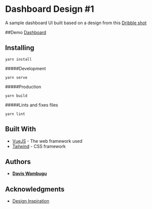 # Dashboard Design #1

A sample dashboard UI built based on a design from this [Dribble shot](https://dribbble.com/shots/6767474-Sprint-Report-Dashboard?utm_source=Clipboard_Shot&utm_campaign=staromlynski&utm_content=Sprint%20Report%20Dashboard&utm_medium=Social_ShareZ)

##Demo
[Dashboard](https://wambugudavis-dashboard-one.netlify.com/)

## Installing
```
yarn install
```

#####Development
```
yarn serve
```

#####Production
```
yarn build
```
#####Lints and fixes files
```
yarn lint
```

## Built With

* [VueJS](https://vuejs.org/) - The web framework used
* [Tailwind](https://tailwindcss.com/) - CSS framework

## Authors

* **[Davis Wambugu](https://github.com/wambugudavis)**

## Acknowledgments
* [Design Inspiration](https://dribbble.com/shots/6767474-Sprint-Report-Dashboard?utm_source=Clipboard_Shot&utm_campaign=staromlynski&utm_content=Sprint%20Report%20Dashboard&utm_medium=Social_ShareZ)
